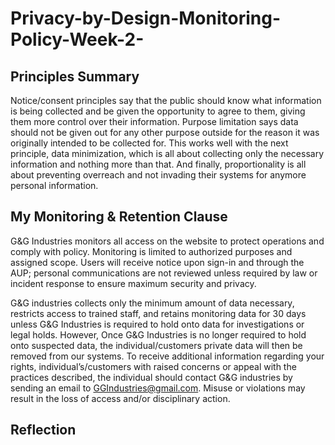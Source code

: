 # Privacy-by-Design-Monitoring-Policy-Week-2-

## Principles Summary
Notice/consent principles say that the public should know what information is being collected
and be given the opportunity to agree to them, giving them more control over their information.
Purpose limitation says data should not be given out for any other purpose outside for the
reason it was originally intended to be collected for. This works well with the next principle, data
minimization, which is all about collecting only the necessary information and nothing more
than that. And finally, proportionality is all about preventing overreach and not invading their
systems for anymore personal information.

## My Monitoring & Retention Clause
G&G Industries monitors all access on the website to protect operations and comply with policy.
Monitoring is limited to authorized purposes and assigned scope. Users will receive notice upon
sign-in and through the AUP; personal communications are not reviewed unless required by law
or incident response to ensure maximum security and privacy.

G&G industries collects only the minimum amount of data necessary, restricts access to trained
staff, and retains monitoring data for 30 days unless G&G Industries is required to hold onto
data for investigations or legal holds. However, Once G&G Industries is no longer required to
hold onto suspected data, the individual/customers private data will then be removed from our
systems. To receive additional information regarding your rights, individual’s/customers with
raised concerns or appeal with the practices described, the individual should contact G&G
industries by sending an email to GGIndustries@gmail.com. Misuse or violations may result in
the loss of access and/or disciplinary action.

## Reflection

